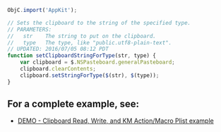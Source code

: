 
```js
ObjC.import('AppKit');

// Sets the clipboard to the string of the specified type.
// PARAMETERS:
//   str    The string to put on the clipboard.
//   type   The type, like "public.utf8-plain-text".
// UPDATED: 2016/07/05 08:12 PDT
function setClipboardStringForType(str, type) {
	var clipboard = $.NSPasteboard.generalPasteboard;
	clipboard.clearContents;
	clipboard.setStringForType($(str), $(type));
}
```

## For a complete example, see:
* [DEMO - Clipboard Read, Write, and KM Action/Macro Plist example](..%2FKeyboard%20Maestro%20Routines%2FDEMO%20-%20Clipboard%20Read%2C%20Write%2C%20and%20KM%20Action%20and%20Macro%20Plist%20example.md)